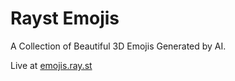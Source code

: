 # Rayst Emojis

A Collection of Beautiful 3D Emojis Generated by AI.

Live at [emojis.ray.st](https://emojis.ray.st)
